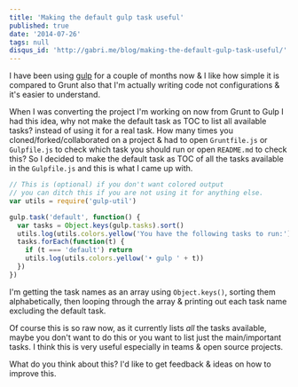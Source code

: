 ```yaml
---
title: 'Making the default gulp task useful'
published: true
date: '2014-07-26'
tags: null
disqus_id: 'http://gabri.me/blog/making-the-default-gulp-task-useful/'
---
```


I have been using
<a href="http://gulpjs.com" onclick="javascript:_gaq.push(['_trackEvent','outbound-article','http://gulpjs.com']);">gulp</a>
for a couple of months now &#038; I like how simple it is compared to Grunt also
that I'm actually writing code not configurations &#038; it's easier to
understand.

<!-- more -->

When I was converting the project I'm working on now from Grunt to Gulp I had
this idea, why not make the default task as TOC to list all available tasks?
instead of using it for a real task. How many times you
cloned/forked/collaborated on a project &#038; had to open `Gruntfile.js` or
`Gulpfile.js` to check which task you should run or open `README.md` to check
this? So I decided to make the default task as TOC of all the tasks available in
the `Gulpfile.js` and this is what I came up with.

```javascript filename=gulpfile.js
// This is (optional) if you don't want colored output
// you can ditch this if you are not using it for anything else.
var utils = require('gulp-util')

gulp.task('default', function() {
  var tasks = Object.keys(gulp.tasks).sort()
  utils.log(utils.colors.yellow('You have the following tasks to run:'))
  tasks.forEach(function(t) {
    if (t === 'default') return
    utils.log(utils.colors.yellow('• gulp ' + t))
  })
})
```

I'm getting the task names as an array using `Object.keys()`, sorting them
alphabetically, then looping through the array &#038; printing out each task
name excluding the default task.

Of course this is so raw now, as it currently lists _all_ the tasks available,
maybe you don't want to do this or you want to list just the main/important
tasks. I think this is very useful especially in teams &#038; open source
projects.

What do you think about this? I'd like to get feedback &#038; ideas on how to
improve this.

